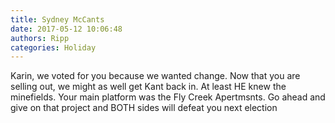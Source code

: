 ```yaml
---
title: Sydney McCants
date: 2017-05-12 10:06:48
authors: Ripp
categories: Holiday
---
```


 Karin, we voted for you because we wanted change.  Now that you are selling out, we might as well get Kant back in.   At least HE knew the minefields.    Your main platform was the Fly Creek Apertmsnts.   Go ahead and give on that project and BOTH sides will defeat you next election